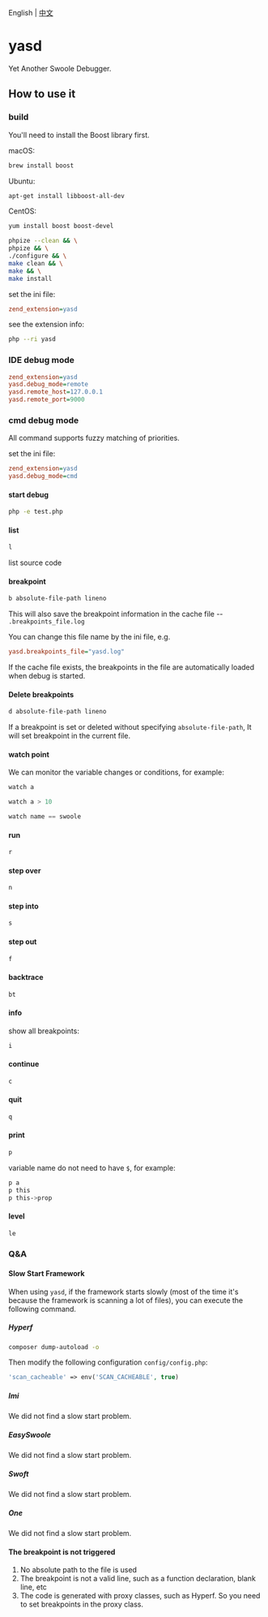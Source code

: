 English | [中文](./README-CN.md)

# yasd

Yet Another Swoole Debugger.

## How to use it

### build

You'll need to install the Boost library first.

macOS:

```bash
brew install boost
```

Ubuntu:

```bash
apt-get install libboost-all-dev
```

CentOS:

```bash
yum install boost boost-devel
```

```bash
phpize --clean && \
phpize && \
./configure && \
make clean && \
make && \
make install
```

set the ini file:

```ini
zend_extension=yasd
```

see the extension info:

```bash
php --ri yasd
```

### IDE debug mode

```ini
zend_extension=yasd
yasd.debug_mode=remote
yasd.remote_host=127.0.0.1
yasd.remote_port=9000
```

### cmd debug mode

All command supports fuzzy matching of priorities.

set the ini file:

```ini
zend_extension=yasd
yasd.debug_mode=cmd
```

#### start debug

```bash
php -e test.php
```

#### list

```bash
l
```

list source code

#### breakpoint

```bash
b absolute-file-path lineno
```

This will also save the breakpoint information in the cache file -- `.breakpoints_file.log`

You can change this file name by the ini file, e.g.

```ini
yasd.breakpoints_file="yasd.log"
```

If the cache file exists, the breakpoints in the file are automatically loaded when debug is started.

#### Delete breakpoints

```bash
d absolute-file-path lineno
```

If a breakpoint is set or deleted without specifying `absolute-file-path`, It will set breakpoint in the current file.

#### watch point

We can monitor the variable changes or conditions, for example:

```cpp
watch a
```

```cpp
watch a > 10
```

```cpp
watch name == swoole
```

#### run

```bash
r
```

#### step over

```bash
n
```

#### step into

```bash
s
```

#### step out

```bash
f
```

#### backtrace

```bash
bt
```

#### info

show all breakpoints:

```bash
i
```

#### continue

```bash
c
```

#### quit

```bash
q
```

#### print

```bash
p
```

variable name do not need to have `$`, for example:

```bash
p a
p this
p this->prop
```

#### level

```bash
le
```

### Q&A

#### Slow Start Framework

When using `yasd`, if the framework starts slowly (most of the time it's because the framework is scanning a lot of files), you can execute the following command.

##### Hyperf

```bash
composer dump-autoload -o
```

Then modify the following configuration `config/config.php`:

```php
'scan_cacheable' => env('SCAN_CACHEABLE', true)
```

##### Imi

We did not find a slow start problem.

##### EasySwoole

We did not find a slow start problem.

##### Swoft

We did not find a slow start problem.

##### One

We did not find a slow start problem.

#### The breakpoint is not triggered

1. No absolute path to the file is used
2. The breakpoint is not a valid line, such as a function declaration, blank line, etc
3. The code is generated with proxy classes, such as Hyperf. So you need to set breakpoints in the proxy class.
